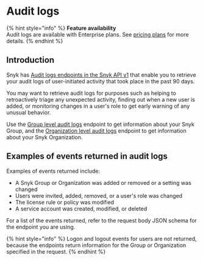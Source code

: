 # Audit logs

{% hint style="info" %}
**Feature availability**\
Audit logs are available with Enterprise plans. See [pricing plans](https://snyk.io/plans/) for more details.
{% endhint %}

## Introduction

Snyk has [Audit logs endpoints in the Snyk API v1](https://snyk.docs.apiary.io/#reference/audit-logs) that enable you to retrieve your audit logs of user-initiated activity that took place in the past 90 days.

You may want to retrieve audit logs for purposes such as helping to retroactively triage any unexpected activity, finding out when a new user is added, or monitoring changes in a user's role to get early warning of any unusual behavior.

Use the [Group level audit logs](https://snyk.docs.apiary.io/#reference/audit-logs/group-level-audit-logs) endpoint to get information about your Snyk Group, and the [Organization level audit logs](https://snyk.docs.apiary.io/#reference/audit-logs/organization-level-audit-logs) endpoint to get information about your Snyk Organization.

## Examples of events returned in audit logs

Examples of events returned include:

* A Snyk Group or Organization was added or removed or a setting was changed
* Users were invited, added, removed, or a user's role was changed
* The license rule or policy was modified
* A service account was created, modified, or deleted

For a list of the events returned, refer to the request body JSON schema for the endpoint you are using.

{% hint style="info" %}
Logon and logout events for users are not returned, because the endpoints return information for the Group or Organization specified in the request.
{% endhint %}

